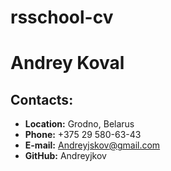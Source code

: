 # rsschool-cv
# Andrey Koval
## Contacts:
* **Location:** Grodno, Belarus
* **Phone:** +375 29 580-63-43
* **E-mail:**  Andreyjskov@gmail.com
* **GitHub:** Andreyjkov

